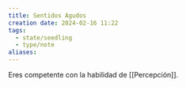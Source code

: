 ```yaml
---
title: Sentidos Agudos
creation date: 2024-02-16 11:22
tags:
  - state/seedling
  - type/note
aliases:
---
```

Eres competente con la habilidad de [[Percepción]].
